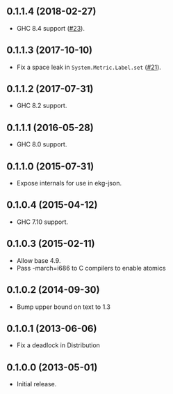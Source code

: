 ## 0.1.1.4 (2018-02-27)

 * GHC 8.4 support ([#23](https://github.com/tibbe/ekg-core/pull/23)).

## 0.1.1.3 (2017-10-10)

 * Fix a space leak in `System.Metric.Label.set` ([#21](https://github.com/tibbe/ekg-core/pull/21)).

## 0.1.1.2 (2017-07-31)

 * GHC 8.2 support.

## 0.1.1.1 (2016-05-28)

 * GHC 8.0 support.

## 0.1.1.0 (2015-07-31)

 * Expose internals for use in ekg-json.

## 0.1.0.4 (2015-04-12)

 * GHC 7.10 support.

## 0.1.0.3 (2015-02-11)

 * Allow base 4.9.
 * Pass -march=i686 to C compilers to enable atomics

## 0.1.0.2 (2014-09-30)

 * Bump upper bound on text to 1.3

## 0.1.0.1 (2013-06-06)

 * Fix a deadlock in Distribution

## 0.1.0.0 (2013-05-01)

 * Initial release.
